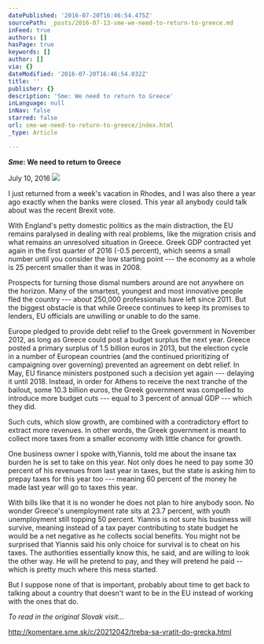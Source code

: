 ```yaml
---
datePublished: '2016-07-20T16:46:54.475Z'
sourcePath: _posts/2016-07-13-sme-we-need-to-return-to-greece.md
inFeed: true
authors: []
hasPage: true
keywords: []
author: []
via: {}
dateModified: '2016-07-20T16:46:54.032Z'
title: ''
publisher: {}
description: 'Sme: We need to return to Greece'
inLanguage: null
inNav: false
starred: false
url: sme-we-need-to-return-to-greece/index.html
_type: Article

---
```

_**Sme**_**: We need to return to Greece**

July 10, 2016
![](https://the-grid-user-content.s3-us-west-2.amazonaws.com/e2b08437-3268-497f-9f31-fa6c394419bf.jpg)

I just returned from a week's vacation in Rhodes, and I was also there a year ago exactly when the banks were closed. This year all anybody could talk about was the recent Brexit vote. 

With England's petty domestic politics as the main distraction, the EU remains paralysed in dealing with real problems, like the migration crisis and what remains an unresolved situation in Greece. Greek GDP contracted yet again in the first quarter of 2016 (-0.5 percent), which seems a small number until you consider the low starting point --- the economy as a whole is 25 percent smaller than it was in 2008\.

Prospects for turning those dismal numbers around are not anywhere on the horizon. Many of the smartest, youngest and most innovative people fled the country --- about 250,000 professionals have left since 2011\. But the biggest obstacle is that while Greece continues to keep its promises to lenders, EU officials are unwilling or unable to do the same.

Europe pledged to provide debt relief to the Greek government in November 2012, as long as Greece could post a budget surplus the next year. Greece posted a primary surplus of 1.5 billion euros in 2013, but the election cycle in a number of European countries (and the continued prioritizing of campaigning over governing) prevented an agreement on debt relief. In May, EU finance ministers postponed such a decision yet again --- delaying it until 2018\. Instead, in order for Athens to receive the next tranche of the bailout, some 10.3 billion euros, the Greek government was compelled to introduce more budget cuts --- equal to 3 percent of annual GDP --- which they did.

Such cuts, which slow growth, are combined with a contradictory effort to extract more revenues. In other words, the Greek government is meant to collect more taxes from a smaller economy with little chance for growth.

One business owner I spoke with,Yiannis, told me about the insane tax burden he is set to take on this year. Not only does he need to pay some 30 percent of his revenues from last year in taxes, but the state is asking him to prepay taxes for this year too --- meaning 60 percent of the money he made last year will go to taxes this year.

With bills like that it is no wonder he does not plan to hire anybody soon. No wonder Greece's unemployment rate sits at 23.7 percent, with youth unemployment still topping 50 percent. Yiannis is not sure his business will survive, meaning instead of a tax payer contributing to state budget he would be a net negative as he collects social benefits. You might not be surprised that Yiannis said his only choice for survival is to cheat on his taxes. The authorities essentially know this, he said, and are willing to look the other way. He will he pretend to pay, and they will pretend he paid -- which is pretty much where this mess started.

But I suppose none of that is important, probably about time to get back to talking about a country that doesn't want to be in the EU instead of working with the ones that do.

_To read in the original Slovak visit..._

http://komentare.sme.sk/c/20212042/treba-sa-vratit-do-grecka.html